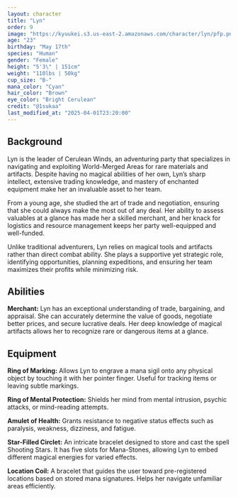 ```yaml
---
layout: character
title: "Lyn"
order: 9
image: "https://kyuukei.s3.us-east-2.amazonaws.com/character/lyn/pfp.png"
age: "23"
birthday: "May 17th"
species: "Human"
gender: "Female"
height: "5'3\" | 151cm"
weight: "110lbs | 50kg"
cup_size: "B-"
mana_color: "Cyan"
hair_color: "Brown"
eye_color: "Bright Cerulean"
credit: "@1sukaa"
last_modified_at: "2025-04-01T23:20:00"
---
```


## Background

Lyn is the leader of Cerulean Winds, an adventuring party that specializes in navigating and exploiting World-Merged Areas for rare materials and artifacts. Despite having no magical abilities of her own, Lyn’s sharp intellect, extensive trading knowledge, and mastery of enchanted equipment make her an invaluable asset to her team.

From a young age, she studied the art of trade and negotiation, ensuring that she could always make the most out of any deal. Her ability to assess valuables at a glance has made her a skilled merchant, and her knack for logistics and resource management keeps her party well-equipped and well-funded.

Unlike traditional adventurers, Lyn relies on magical tools and artifacts rather than direct combat ability. She plays a supportive yet strategic role, identifying opportunities, planning expeditions, and ensuring her team maximizes their profits while minimizing risk.

## Abilities

**Merchant:** Lyn has an exceptional understanding of trade, bargaining, and appraisal. She can accurately determine the value of goods, negotiate better prices, and secure lucrative deals. Her deep knowledge of magical artifacts allows her to recognize rare or dangerous items at a glance.

## Equipment

**Ring of Marking:** Allows Lyn to engrave a mana sigil onto any physical object by touching it with her pointer finger. Useful for tracking items or leaving subtle markings.  

**Ring of Mental Protection:** Shields her mind from mental intrusion, psychic attacks, or mind-reading attempts.  

**Amulet of Health:** Grants resistance to negative status effects such as paralysis, weakness, dizziness, and fatigue.  

**Star-Filled Circlet:** An intricate bracelet designed to store and cast the spell Shooting Stars. It has five slots for Mana-Stones, allowing Lyn to embed different magical energies for varied effects.  

**Location Coil:** A bracelet that guides the user toward pre-registered locations based on stored mana signatures. Helps her navigate unfamiliar areas efficiently.  
